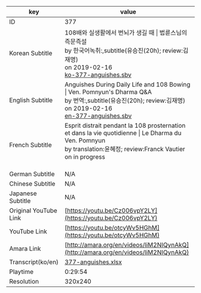|  key  |  value  |
|-------|---------|
| ID            | 377 |
| Korean Subtitle | 108배와 실생활에서 번뇌가 생길 때 \| 법륜스님의 즉문즉설<br>by 한국어녹취:,subtitle(유승진(20h); review:김재명)<br>on 2019-02-16<br>[ko-377-anguishes.sbv](https://github.com/jungtosociety/dharma-qna/raw/master/sub/377/ko-377-anguishes.sbv)<br>|
| English Subtitle | Anguishes During Daily Life and 108 Bowing \| Ven. Pomnyun's Dharma Q&A<br>by 번역:,subtitle(유승진(20h); review:김재명)<br>on 2019-02-16<br>[en-377-anguishes.sbv](https://github.com/jungtosociety/dharma-qna/raw/master/sub/377/en-377-anguishes.sbv)<br>|
| French Subtitle | Esprit distrait pendant la 108 prosternation et dans la vie quotidienne \| Le Dharma du Ven. Pomnyun<br>by translation:윤혜정; review:Franck Vautier<br>on in progress<br><br>|
| German Subtitle | N/A |
| Chinese Subtitle | N/A |
| Japanese Subtitle | N/A |
| Original YouTube Link  | [https://youtu.be/Cz006vpY2LY](https://youtu.be/Cz006vpY2LY) |
| YouTube Link  | [https://youtu.be/otcyWv5HGhM](https://youtu.be/otcyWv5HGhM) |
| Amara Link    | [http://amara.org/en/videos/liM2NIQynAkQ](http://amara.org/en/videos/liM2NIQynAkQ) |
| Transcript(ko/en) | [377-anguishes.xlsx](https://github.com/jungtosociety/dharma-qna/raw/master/sub/377/377-anguishes.xlsx) |
| Playtime | 0:29:54 |
| Resolution | 320x240|
